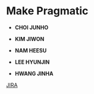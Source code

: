 # Make Pragmatic

<!--

**Here are some ideas to get you started:**

🙋‍♀️ A short introduction - what is your organization all about?
🌈 Contribution guidelines - how can the community get involved?
👩‍💻 Useful resources - where can the community find your docs? Is there anything else the community should know?
🍿 Fun facts - what does your team eat for breakfast?
🧙 Remember, you can do mighty things with the power of [Markdown](https://docs.github.com/github/writing-on-github/getting-started-with-writing-and-formatting-on-github/basic-writing-and-formatting-syntax)
-->

- **CHOI JUNHO**

- **KIM JIWON**

- **NAM HEESU**

- **LEE HYUNJIN**

- **HWANG JINHA**

[JIRA](https://pragmaticarchive.atlassian.net/jira/software/projects/PA/boards/1)
